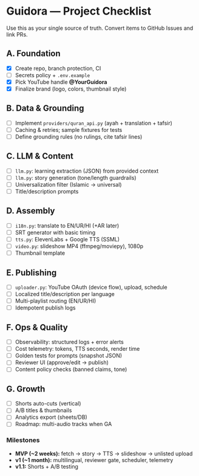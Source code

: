 # Guidora — Project Checklist

Use this as your single source of truth. Convert items to GitHub Issues and link PRs.

## A. Foundation
- [x] Create repo, branch protection, CI
- [ ] Secrets policy + `.env.example`
- [x] Pick YouTube handle **@YourGuidora**
- [x] Finalize brand (logo, colors, thumbnail style)

## B. Data & Grounding
- [ ] Implement `providers/quran_api.py` (ayah + translation + tafsir)
- [ ] Caching & retries; sample fixtures for tests
- [ ] Define grounding rules (no rulings, cite tafsir lines)

## C. LLM & Content
- [ ] `llm.py`: learning extraction (JSON) from provided context
- [ ] `llm.py`: story generation (tone/length guardrails)
- [ ] Universalization filter (Islamic → universal)
- [ ] Title/description prompts

## D. Assembly
- [ ] `i18n.py`: translate to EN/UR/HI (+AR later)
- [ ] SRT generator with basic timing
- [ ] `tts.py`: ElevenLabs + Google TTS (SSML)
- [ ] `video.py`: slideshow MP4 (ffmpeg/moviepy), 1080p
- [ ] Thumbnail template

## E. Publishing
- [ ] `uploader.py`: YouTube OAuth (device flow), upload, schedule
- [ ] Localized title/description per language
- [ ] Multi-playlist routing (EN/UR/HI)
- [ ] Idempotent publish logs

## F. Ops & Quality
- [ ] Observability: structured logs + error alerts
- [ ] Cost telemetry: tokens, TTS seconds, render time
- [ ] Golden tests for prompts (snapshot JSON)
- [ ] Reviewer UI (approve/edit → publish)
- [ ] Content policy checks (banned claims, tone)

## G. Growth
- [ ] Shorts auto-cuts (vertical)
- [ ] A/B titles & thumbnails
- [ ] Analytics export (sheets/DB)
- [ ] Roadmap: multi-audio tracks when GA

### Milestones
- **MVP (~2 weeks):** fetch → story → TTS → slideshow → unlisted upload
- **v1 (~1 month):** multilingual, reviewer gate, scheduler, telemetry
- **v1.1:** Shorts + A/B testing
